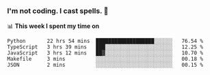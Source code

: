 ### I'm not coding. I cast spells. 🎩

📊 **This week I spent my time on**
<!--START_SECTION:waka-->
```text
Python       22 hrs 54 mins  ███████████████████░░░░░░   76.54 % 
TypeScript   3 hrs 39 mins   ███░░░░░░░░░░░░░░░░░░░░░░   12.25 % 
JavaScript   3 hrs 12 mins   ██▓░░░░░░░░░░░░░░░░░░░░░░   10.70 % 
Makefile     3 mins          ░░░░░░░░░░░░░░░░░░░░░░░░░   00.18 % 
JSON         2 mins          ░░░░░░░░░░░░░░░░░░░░░░░░░   00.15 % 
```
<!--END_SECTION:waka-->
